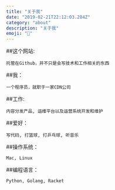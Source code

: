 ```yaml
---
title: "关于我"
date: "2019-02-21T22:12:03.284Z"
category: "about"
description: "关于我"
emoji: "🤡"
---
```


##这个网站: 

    托管在Github，并不只是会写技术和工作相关的东西

##我：

    一个程序员，就职于一家CDN公司

##工作: 
    
    内容分发产品, 运维平台以及运营系统开发和维护

##爱好：
    
    写代码, 打篮球, 打乒乓球, 听音乐

##操作系统：
    
    Mac, Linux

##编程语言：
    
    Python, Golang, Racket
